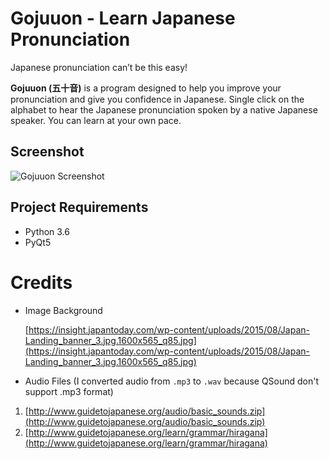 # Gojuuon - Learn Japanese Pronunciation

Japanese pronunciation can’t be this easy! 

**Gojuuon (五十音)** is a program designed to help you improve your pronunciation and give you confidence in Japanese. Single click on the alphabet to hear the Japanese pronunciation spoken by a native Japanese speaker. You can learn at your own pace.

## Screenshot
![Gojuuon Screenshot](https://i.imgur.com/Yq792LT.png)

## Project Requirements
* Python 3.6
* PyQt5

# Credits
* Image Background 

   [https://insight.japantoday.com/wp-content/uploads/2015/08/Japan-Landing_banner_3.jpg.1600x565_q85.jpg](https://insight.japantoday.com/wp-content/uploads/2015/08/Japan-Landing_banner_3.jpg.1600x565_q85.jpg)

* Audio Files (I converted audio from `.mp3` to `.wav` because QSound don't support .mp3 format)
1. [http://www.guidetojapanese.org/audio/basic_sounds.zip](http://www.guidetojapanese.org/audio/basic_sounds.zip)
2. [http://www.guidetojapanese.org/learn/grammar/hiragana](http://www.guidetojapanese.org/learn/grammar/hiragana)
